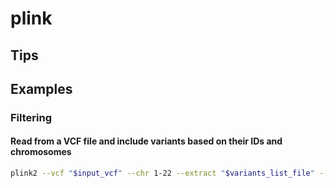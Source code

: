 # plink

## Tips

## Examples
### Filtering
#### Read from a VCF file and include variants based on their IDs and chromosomes
```bash
plink2 --vcf "$input_vcf" --chr 1-22 --extract "$variants_list_file" --keep-allele-order --make-bed --out "$chr_str"
```
